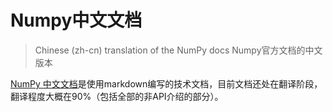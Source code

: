 # Numpy中文文档

> Chinese (zh-cn) translation of the NumPy docs
> Numpy官方文档的中文版本

[NumPy 中文文档](https://www.numpy.org.cn/)是使用markdown编写的技术文档，目前文档还处在翻译阶段，翻译程度大概在90%（包括全部的非API介绍的部分）。

